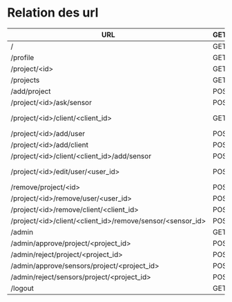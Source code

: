 # Relation des url

URL | GET/POST | HTML | Est redirigé de | Fonction
----|----------|------|-----------------|---------
/   | GET      | index.html
/profile        | GET/POST  | profile.html  | /profile
/project/\<id>  | GET       | project.html  | /ADD/PROJECT
/projects       | GET       | projects.html |
/add/project    | POST  | projects.html |
/project/\<id>/ask/sensor                       | POST      | /               |                           | ask_sensor(id)
/project/\<id>/client/\<client_id>              | GET       |                 | /project/<id>/client/<client_id>/add/sensor | client_show(id, client_id)
/project/\<id>/add/user                         | POST  |    |                           | project_add_user(id)
/project/\<id>/add/client                       | POST  |                 | /project/\<id>/add/clien  | project_add_client(id)
/project/\<id>/client/\<client_id>/add/sensor   | POST  |   |
/project/\<id>/edit/user/\<user_id>             | POST  |                 | /project/\<id>/add/user /project/\<id>/edit/user/\<user_id> |  project_edit_user(id, user_id)
/remove/project/\<id>                           | POST      |                 |                           |
/project/\<id>/remove/user/\<user_id>     | POST | |
/project/\<id>/remove/client/\<client_id> | POST | |
/project/\<id>/client/\<client_id>/remove/sensor/<sensor_id> | POST | |
/admin  | GET | |
/admin/approve/project/\<project_id> | POST | |
/admin/reject/project/\<project_id>  | POST | |
/admin/approve/sensors/project/\<project_id> | POST | |
/admin/reject/sensors/project/\<project_id>  | POST | |
/logout | GET | |

